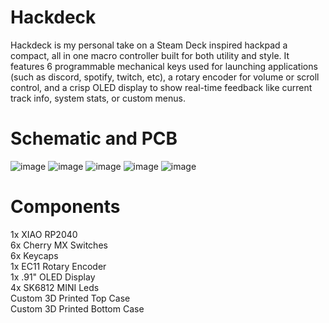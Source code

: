 # Hackdeck
Hackdeck is my personal take on a Steam Deck inspired hackpad a compact, all in one macro controller built for both utility and style. It features 6 programmable mechanical keys used for launching applications (such as discord, spotify, twitch, etc), a rotary encoder for volume or scroll control, and a crisp OLED display to show real-time feedback like current track info, system stats, or custom menus.
# Schematic and PCB
![image](https://github.com/user-attachments/assets/8bbdddc8-e79a-4a1e-b3fe-24bef7407211)
![image](https://github.com/user-attachments/assets/18a9525f-ee48-45e4-9841-0b6843dbee11)
![image](https://github.com/user-attachments/assets/e35885cc-e98f-4972-af2b-52fec146b635)
![image](https://github.com/user-attachments/assets/92e9096d-d795-45d1-8c71-c0be3a9b60b0)
![image](https://github.com/user-attachments/assets/821e5d5a-8a51-4aca-a687-729e530bda89)



# Components
1x XIAO RP2040<br/>
6x Cherry MX Switches<br/>
6x Keycaps<br/>
1x EC11 Rotary Encoder<br/>
1x .91" OLED Display<br/>
4x SK6812 MINI Leds<br/>
Custom 3D Printed Top Case<br/>
Custom 3D Printed Bottom Case<br/>
